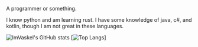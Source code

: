 A programmer or something.

I know python and am learning rust.
I have some knowledge of java, c#, and kotlin, though I am not great in these languages.

![ImVaskel's GitHub stats](https://github-readme-stats.vercel.app/api?username=imvaskel&show_icons=true&theme=onedark)
[![Top Langs](https://github-readme-stats.vercel.app/api/top-langs/?username=imvaskel&hide=css,scss&theme=onedark)]
